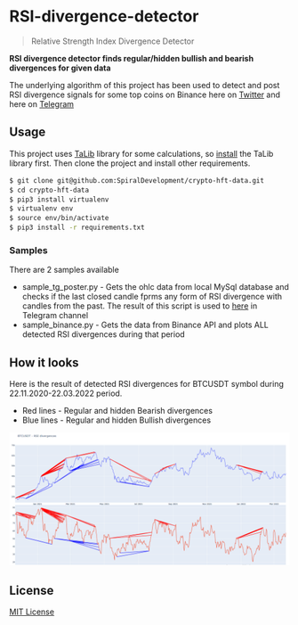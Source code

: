 # RSI-divergence-detector
> Relative Strength Index Divergence Detector

**RSI divergence detector finds regular/hidden bullish and bearish divergences for given data**

The underlying algorithm of this project has been used to detect and post RSI divergence signals for some top coins on Binance here on [Twitter](https://twitter.com/rsindicator) and here on [Telegram](https://t.me/relative_strength_index)

## Usage

This project uses [TaLib](https://github.com/mrjbq7/ta-lib) library for some calculations, so [install](https://github.com/mrjbq7/ta-lib#installation) the TaLib library first.
Then clone the project and install other requirements.

```bash
$ git clone git@github.com:SpiralDevelopment/crypto-hft-data.git
$ cd crypto-hft-data
$ pip3 install virtualenv
$ virtualenv env
$ source env/bin/activate
$ pip3 install -r requirements.txt
```

### Samples

There are 2 samples available
- sample_tg_poster.py - Gets the ohlc data from local MySql database and checks if the last closed candle fprms any form of RSI divergence with candles from the past. 
  The result of this script is used to [here](https://t.me/relative_strength_index) in Telegram channel
- sample_binance.py - Gets the data from Binance API and plots ALL detected RSI divergences during that period

## How it looks

Here is the result of detected RSI divergences for BTCUSDT symbol during 22.11.2020-22.03.2022 period. 

- Red lines - Regular and hidden Bearish divergences 
- Blue lines - Regular and hidden Bullish divergences

<p align="center"><img src="./btcusdt_divergences.PNG"></p>


## License
[MIT License](https://github.com/SpiralDevelopment/RSI-divergence-detector/blob/main/LICENSE)
